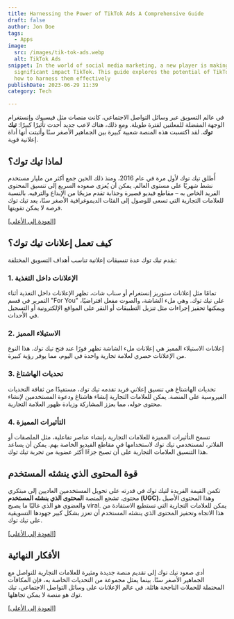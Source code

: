 ```yaml
---
title: Harnessing the Power of TikTok Ads A Comprehensive Guide
draft: false
author: Jon Doe 
tags:
  - Apps
image:
  src: /images/tik-tok-ads.webp
  alt: TikTok Ads
snippet: In the world of social media marketing, a new player is making a
  significant impact TikTok. This guide explores the potential of TikTok ads and
  how to harness them effectively
publishDate: 2023-06-29 11:39
category: Tech

---
```


في عالم التسويق عبر وسائل التواصل الاجتماعي، كانت منصات مثل فيسبوك وإنستغرام الوجهة المفضلة للمعلنين لفترة طويلة. ومع ذلك، هناك لاعب جديد أحدث تأثيرًا كبيرًا: **تيك توك**. لقد اكتسبت هذه المنصة شعبية كبيرة بين الجماهير الأصغر سنًا وأثبتت أنها أداة إعلانية قوية.

<a id="top"></a>

## لماذا تيك توك؟

أُطلق تيك توك لأول مرة في عام 2016، ومنذ ذلك الحين جمع أكثر من مليار مستخدم نشط شهريًا على مستوى العالم. يمكن أن يُعزى صعوده السريع إلى تنسيق المحتوى الفريد الخاص به – مقاطع فيديو قصيرة وجذابة تقدم مزيجًا من الإبداع والترفيه. بالنسبة للعلامات التجارية التي تسعى للوصول إلى الفئات الديموغرافية الأصغر سنًا، يعد تيك توك فرصة لا يمكن تفويتها.

<a href="#top">[العودة إلى الأعلى]</a>

## كيف تعمل إعلانات تيك توك؟

يقدم تيك توك عدة تنسيقات إعلانية تناسب أهداف التسويق المختلفة:

### 1. الإعلانات داخل التغذية
تمامًا مثل إعلانات ستوريز إنستغرام أو سناب شات، تظهر الإعلانات داخل التغذية أثناء التمرير في قسم "For You" على تيك توك. وهي ملء الشاشة، والصوت مفعل افتراضيًا، ويمكنها تحفيز إجراءات مثل تنزيل التطبيقات أو النقر على المواقع الإلكترونية أو التسجيل في الأحداث.

### 2. الاستيلاء المميز
إعلانات الاستيلاء المميز هي إعلانات ملء الشاشة تظهر فورًا عند فتح تيك توك. هذا النوع من الإعلانات حصري لعلامة تجارية واحدة في اليوم، مما يوفر رؤية كبيرة.

### 3. تحديات الهاشتاغ
تحديات الهاشتاغ هي تنسيق إعلاني فريد تقدمه تيك توك، مستفيدًا من ثقافة التحديات الفيروسية على المنصة. يمكن للعلامات التجارية إنشاء هاشتاغ ودعوة المستخدمين لإنشاء محتوى حوله، مما يعزز المشاركة وزيادة ظهور العلامة التجارية.

### 4. التأثيرات المميزة
تسمح التأثيرات المميزة للعلامات التجارية بإنشاء عناصر تفاعلية، مثل الملصقات أو الفلاتر، لمستخدمي تيك توك لاستخدامها في مقاطع الفيديو الخاصة بهم. يمكن أن يساعد هذا التنسيق العلامات التجارية على أن تصبح جزءًا أكثر عضوية من تجربة تيك توك.

## قوة المحتوى الذي ينشئه المستخدم

تكمن القيمة الفريدة لتيك توك في قدرته على تحويل المستخدمين العاديين إلى مبتكري محتوى. تشجع المنصة **المحتوى الذي ينشئه المستخدم (UGC)**، وهذا المحتوى الأصيل والعضوي هو الذي غالبًا ما يصبح viral. يمكن للعلامات التجارية التي تستطيع الاستفادة من هذا الاتجاه وتحفيز المحتوى الذي ينشئه المستخدم أن تعزز بشكل كبير جهودها التسويقية على تيك توك.

<a href="#top">[العودة إلى الأعلى]</a>

## الأفكار النهائية

أدى صعود تيك توك إلى تقديم منصة جديدة ومثيرة للعلامات التجارية للتواصل مع الجماهير الأصغر سنًا. بينما يمثل مجموعة من التحديات الخاصة به، فإن المكافآت المحتملة للحملات الناجحة هائلة. في عالم الإعلانات على وسائل التواصل الاجتماعي، تيك توك هو منصة لا يمكن تجاهلها.

<a href="#top">[العودة إلى الأعلى]</a>
